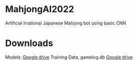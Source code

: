 # MahjongAI2022
Artificial Irrational Japanese Mahjong bot using basic CNN  

# Downloads
Models: [Google drive](https://drive.google.com/drive/folders/1-S6VTXC1IxihaiXAqBHY9yerPFF0HCNC?usp=sharing)
Training Data, gamelog.db [Google drive](https://drive.google.com/drive/folders/1S3AyABPsXYCukd1bYhUdIlt8OXBicPMb?usp=sharing)
